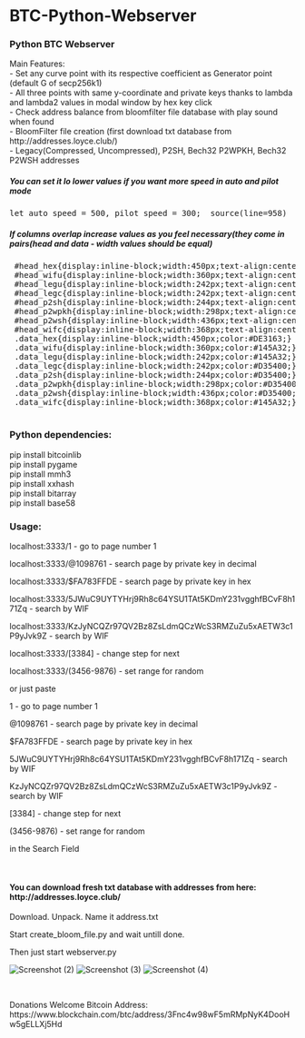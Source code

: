 # BTC-Python-Webserver
 <h3> Python BTC Webserver</h3>
 
 <p>Main Features:<br>
 - Set any curve point with its respective coefficient as Generator point (default G of secp256k1)<br>
 - All three points with same y-coordinate and private keys thanks to lambda and lambda2 values in modal window by hex key click<br>
 - Check address balance from bloomfilter file database with play sound when found<br>
 - BloomFilter file creation (first download txt database from http://addresses.loyce.club/)<br>
 - Legacy(Compressed, Uncompressed), P2SH, Bech32 P2WPKH, Bech32 P2WSH addresses 
 </p>
 <h5>You can set it lo lower values if you want more speed in auto and pilot mode</h5>
 <pre>let auto_speed = 500, pilot_speed = 300;  source(line=958)</pre>
 <h5>If columns overlap increase values as you feel necessary(they come in pairs(head and data - width values should be equal)</h5>
 <pre>
 #head_hex{display:inline-block;width:450px;text-align:center;} source(line=852..867)
 #head_wifu{display:inline-block;width:360px;text-align:center;}
 #head_legu{display:inline-block;width:242px;text-align:center;}
 #head_legc{display:inline-block;width:242px;text-align:center;}
 #head_p2sh{display:inline-block;width:244px;text-align:center;}
 #head_p2wpkh{display:inline-block;width:298px;text-align:center;}
 #head_p2wsh{display:inline-block;width:436px;text-align:center;}
 #head_wifc{display:inline-block;width:368px;text-align:center;}
 .data_hex{display:inline-block;width:450px;color:#DE3163;}
 .data_wifu{display:inline-block;width:360px;color:#145A32;}
 .data_legu{display:inline-block;width:242px;color:#145A32;}
 .data_legc{display:inline-block;width:242px;color:#D35400;}
 .data_p2sh{display:inline-block;width:244px;color:#D35400;}
 .data_p2wpkh{display:inline-block;width:298px;color:#D35400;}
 .data_p2wsh{display:inline-block;width:436px;color:#D35400;}
 .data_wifc{display:inline-block;width:368px;color:#145A32;} 
 </pre>
 <h3>Python dependencies:</h3>
 <p>pip install bitcoinlib<br>
 pip install pygame<br>
 pip install mmh3<br>
 pip install xxhash<br>
 pip install bitarray<br>
 pip install base58</p>
 
<h3>Usage:</h3>
 <p>localhost:3333/1  -   go to page number 1 </p>
 <p>localhost:3333/@1098761 - search page by private key in decimal </p>
 <p>localhost:3333/$FA783FFDE - search page by private key in hex </p>
 <p>localhost:3333/5JWuC9UYTYHrj9Rh8c64YSU1TAt5KDmY231vgghfBCvF8h171Zq  - search by WIF</p>
 <p>localhost:3333/KzJyNCQZr97QV2Bz8ZsLdmQCzWcS3RMZuZu5xAETW3c1P9yJvk9Z - search by WIF</p>
 <p>localhost:3333/[3384] - change step for next</p>
 <p>localhost:3333/(3456-9876) - set range for random</p>
 <p>or just paste
 <p>1 - go to page number 1</p>
 <p>@1098761 - search page by private key in decimal</p>
 <p>$FA783FFDE - search page by private key in hex</p>
 <p>5JWuC9UYTYHrj9Rh8c64YSU1TAt5KDmY231vgghfBCvF8h171Zq - search by WIF</p>
 <p>KzJyNCQZr97QV2Bz8ZsLdmQCzWcS3RMZuZu5xAETW3c1P9yJvk9Z - search by WIF</p>
 <p>[3384] - change step for next</p>
 <p>(3456-9876) - set range for random</p>
 <p>in the Search Field</p>
 <br>
 <h4>You can download fresh txt database with addresses from here: http://addresses.loyce.club/</h4>
 <p>Download. Unpack. Name it address.txt</p>
 <p>Start create_bloom_file.py and wait untill done.</p>
 <p>Then just start webserver.py</p>
 
 ![Screenshot (2)](https://user-images.githubusercontent.com/46902666/178923003-c80f9e30-c161-4e4b-9235-af4c0329fd8b.png)
 ![Screenshot (3)](https://user-images.githubusercontent.com/46902666/178923019-a5428d55-59b0-43cc-b614-4dcc63676ce6.png)
 ![Screenshot (4)](https://user-images.githubusercontent.com/46902666/178923031-d3b14967-11f5-4efb-a612-f4c4b0d49f0d.png)

<br>
<p>Donations Welcome Bitcoin Address: https://www.blockchain.com/btc/address/3Fnc4w98wF5mRMpNyK4DooHw5gELLXj5Hd</p>
